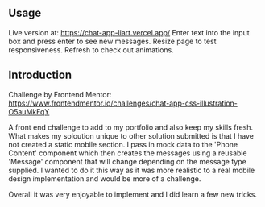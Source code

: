 
## Usage
Live version at: https://chat-app-liart.vercel.app/
Enter text into the input box and press enter to see new messages.
Resize page to test responsiveness.
Refresh to check out animations.

## Introduction
Challenge by Frontend Mentor: https://www.frontendmentor.io/challenges/chat-app-css-illustration-O5auMkFqY

A front end challenge to add to my portfolio and also keep my skills fresh.
What makes my soloution unique to other solution submitted is that I have not created a static mobile section. I pass in mock data to the 'Phone Content' component which then creates the messages using a reusable 'Message' component that will change depending on the message type supplied. I wanted to do it this way as it was more realistic to a real mobile design implementation and would be more of a challenge.

Overall it was very enjoyable to implement and I did learn a few new tricks.
